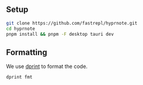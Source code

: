 ## Setup

```bash
git clone https://github.com/fastrepl/hyprnote.git
cd hyprnote
pnpm install && pnpm -F desktop tauri dev
```

## Formatting

We use [dprint](https://dprint.dev/) to format the code.

```bash
dprint fmt
```
